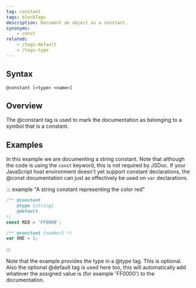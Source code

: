 ```yaml
---
tag: constant
tags: blockTags
description: Document an object as a constant.
synonyms:
    - const
related:
    - /tags-default
    - /tags-type
---
```


## Syntax

`@constant [<type> <name>]`


## Overview

The @constant tag is used to mark the documentation as belonging to a symbol that is a constant.


## Examples

In this example we are documenting a string constant. Note that although the code is using the
`const` keyword, this is not required by JSDoc. If your JavaScript host environment doesn't yet
support constant declarations, the @const documentation can just as effectively be used on `var`
declarations.

::: example "A string constant representing the color red"

```js
/** @constant
    @type {string}
    @default
*/
const RED = 'FF0000';

/** @constant {number} */
var ONE = 1;
```
:::

Note that the example provides the type in a @type tag. This is optional. Also the optional
@default tag is used here too, this will automatically add whatever the assigned value is (for
example 'FF0000') to the documentation.
